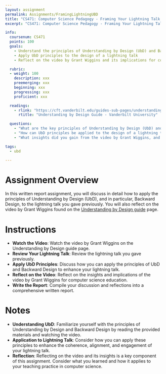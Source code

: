 ```yaml
---
layout: assignment
permalink: Assignments/FramingLightningUBD
title: "CS471: Computer Science Pedagogy - Framing Your Lightning Talk in UbD"
excerpt: "CS471: Computer Science Pedagogy - Framing Your Lightning Talk in UbD"

info:
  coursenum: CS471
  points: 100
  goals:
    - Understand the principles of Understanding by Design (UbD) and Backward Design
    - Apply UbD principles to the design of a lightning talk
    - Reflect on the video by Grant Wiggins and its implications for computer science education

  rubric:
  - weight: 100
    description: xxx
    preemerging: xxx
    beginning: xxx
    progressing: xxx
    proficient: xxx

  readings:
    - rlink: "https://cft.vanderbilt.edu/guides-sub-pages/understanding-by-design/"
      rtitle: "Understanding by Design Guide - Vanderbilt University"

  questions:
    - "What are the key principles of Understanding by Design (UbD) and Backward Design?"
    - "How can UbD principles be applied to the design of a lightning talk in computer science?"
    - "What insights did you gain from the video by Grant Wiggins, and how do they apply to computer science education?"

tags:
  - ubd

---
```


# Assignment Overview
In this written report assignment, you will discuss in detail how to apply the principles of Understanding by Design (UbD), and in particular, Backward Design, to the lightning talk you gave previously. You will also reflect on the video by Grant Wiggins found on the [Understanding by Design guide](https://cft.vanderbilt.edu/guides-sub-pages/understanding-by-design/) page.

# Instructions
- **Watch the Video**: Watch the video by Grant Wiggins on the Understanding by Design guide page.
- **Review Your Lightning Talk**: Review the lightning talk you gave previously.
- **Apply UbD Principles**: Discuss how you can apply the principles of UbD and Backward Design to enhance your lightning talk.
- **Reflect on the Video**: Reflect on the insights and implications of the video by Grant Wiggins for computer science education.
- **Write the Report**: Compile your discussion and reflections into a comprehensive written report.

# Notes
- **Understanding UbD**: Familiarize yourself with the principles of Understanding by Design and Backward Design by reading the provided materials and watching the video.
- **Application to Lightning Talk**: Consider how you can apply these principles to enhance the coherence, alignment, and engagement of your lightning talk.
- **Reflection**: Reflecting on the video and its insights is a key component of this assignment. Consider what you learned and how it applies to your teaching practice in computer science.